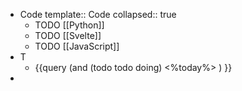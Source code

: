- Code 
  template:: Code
  collapsed:: true
	- TODO [[Python]]
	- TODO [[Svelte]]
	- TODO [[JavaScript]]
- T
	- {{query (and (todo todo doing) <%today%> ) }}
-